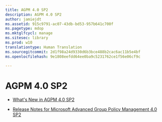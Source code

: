 ```yaml
---
title: AGPM 4.0 SP2
description: AGPM 4.0 SP2
author: jamiejdt
ms.assetid: 915c9791-ac07-43db-bd53-957b641c700f
ms.pagetype: mdop
ms.mktglfcycl: manage
ms.sitesec: library
ms.prod: w10
translationtype: Human Translation
ms.sourcegitcommit: 2d1f98a24d9330d6b3bce488b2cac6ac11b5e4bf
ms.openlocfilehash: 9e1808eefdd64ee0ba9c5231762ce1f56e06cf9c

---
```



# AGPM 4.0 SP2


-   [What's New in AGPM 4.0 SP2](whats-new-in-agpm-40-sp2.md)

-   [Release Notes for Microsoft Advanced Group Policy Management 4.0 SP2](release-notes-for-microsoft-advanced-group-policy-management-40-sp2.md)

 

 








<!--HONumber=Jun16_HO4-->


